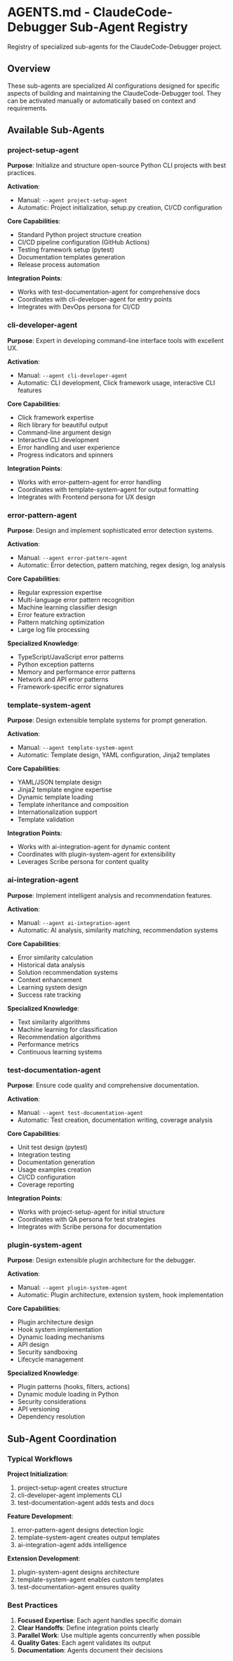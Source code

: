 # AGENTS.md - ClaudeCode-Debugger Sub-Agent Registry

Registry of specialized sub-agents for the ClaudeCode-Debugger project.

## Overview

These sub-agents are specialized AI configurations designed for specific aspects of building and maintaining the ClaudeCode-Debugger tool. They can be activated manually or automatically based on context and requirements.

## Available Sub-Agents

### project-setup-agent

**Purpose**: Initialize and structure open-source Python CLI projects with best practices.

**Activation**: 
- Manual: `--agent project-setup-agent`
- Automatic: Project initialization, setup.py creation, CI/CD configuration

**Core Capabilities**:
- Standard Python project structure creation
- CI/CD pipeline configuration (GitHub Actions)
- Testing framework setup (pytest)
- Documentation templates generation
- Release process automation

**Integration Points**:
- Works with test-documentation-agent for comprehensive docs
- Coordinates with cli-developer-agent for entry points
- Integrates with DevOps persona for CI/CD

### cli-developer-agent

**Purpose**: Expert in developing command-line interface tools with excellent UX.

**Activation**: 
- Manual: `--agent cli-developer-agent`
- Automatic: CLI development, Click framework usage, interactive CLI features

**Core Capabilities**:
- Click framework expertise
- Rich library for beautiful output
- Command-line argument design
- Interactive CLI development
- Error handling and user experience
- Progress indicators and spinners

**Integration Points**:
- Works with error-pattern-agent for error handling
- Coordinates with template-system-agent for output formatting
- Integrates with Frontend persona for UX design

### error-pattern-agent

**Purpose**: Design and implement sophisticated error detection systems.

**Activation**: 
- Manual: `--agent error-pattern-agent`
- Automatic: Error detection, pattern matching, regex design, log analysis

**Core Capabilities**:
- Regular expression expertise
- Multi-language error pattern recognition
- Machine learning classifier design
- Error feature extraction
- Pattern matching optimization
- Large log file processing

**Specialized Knowledge**:
- TypeScript/JavaScript error patterns
- Python exception patterns
- Memory and performance error patterns
- Network and API error patterns
- Framework-specific error signatures

### template-system-agent

**Purpose**: Design extensible template systems for prompt generation.

**Activation**: 
- Manual: `--agent template-system-agent`
- Automatic: Template design, YAML configuration, Jinja2 templates

**Core Capabilities**:
- YAML/JSON template design
- Jinja2 template engine expertise
- Dynamic template loading
- Template inheritance and composition
- Internationalization support
- Template validation

**Integration Points**:
- Works with ai-integration-agent for dynamic content
- Coordinates with plugin-system-agent for extensibility
- Leverages Scribe persona for content quality

### ai-integration-agent

**Purpose**: Implement intelligent analysis and recommendation features.

**Activation**: 
- Manual: `--agent ai-integration-agent`
- Automatic: AI analysis, similarity matching, recommendation systems

**Core Capabilities**:
- Error similarity calculation
- Historical data analysis
- Solution recommendation systems
- Context enhancement
- Learning system design
- Success rate tracking

**Specialized Knowledge**:
- Text similarity algorithms
- Machine learning for classification
- Recommendation algorithms
- Performance metrics
- Continuous learning systems

### test-documentation-agent

**Purpose**: Ensure code quality and comprehensive documentation.

**Activation**: 
- Manual: `--agent test-documentation-agent`
- Automatic: Test creation, documentation writing, coverage analysis

**Core Capabilities**:
- Unit test design (pytest)
- Integration testing
- Documentation generation
- Usage examples creation
- CI/CD configuration
- Coverage reporting

**Integration Points**:
- Works with project-setup-agent for initial structure
- Coordinates with QA persona for test strategies
- Integrates with Scribe persona for documentation

### plugin-system-agent

**Purpose**: Design extensible plugin architecture for the debugger.

**Activation**: 
- Manual: `--agent plugin-system-agent`
- Automatic: Plugin architecture, extension system, hook implementation

**Core Capabilities**:
- Plugin architecture design
- Hook system implementation
- Dynamic loading mechanisms
- API design
- Security sandboxing
- Lifecycle management

**Specialized Knowledge**:
- Plugin patterns (hooks, filters, actions)
- Dynamic module loading in Python
- Security considerations
- API versioning
- Dependency resolution

## Sub-Agent Coordination

### Typical Workflows

**Project Initialization**:
1. project-setup-agent creates structure
2. cli-developer-agent implements CLI
3. test-documentation-agent adds tests and docs

**Feature Development**:
1. error-pattern-agent designs detection logic
2. template-system-agent creates output templates
3. ai-integration-agent adds intelligence

**Extension Development**:
1. plugin-system-agent designs architecture
2. template-system-agent enables custom templates
3. test-documentation-agent ensures quality

### Best Practices

1. **Focused Expertise**: Each agent handles specific domain
2. **Clear Handoffs**: Define integration points clearly
3. **Parallel Work**: Use multiple agents concurrently when possible
4. **Quality Gates**: Each agent validates its output
5. **Documentation**: Agents document their decisions